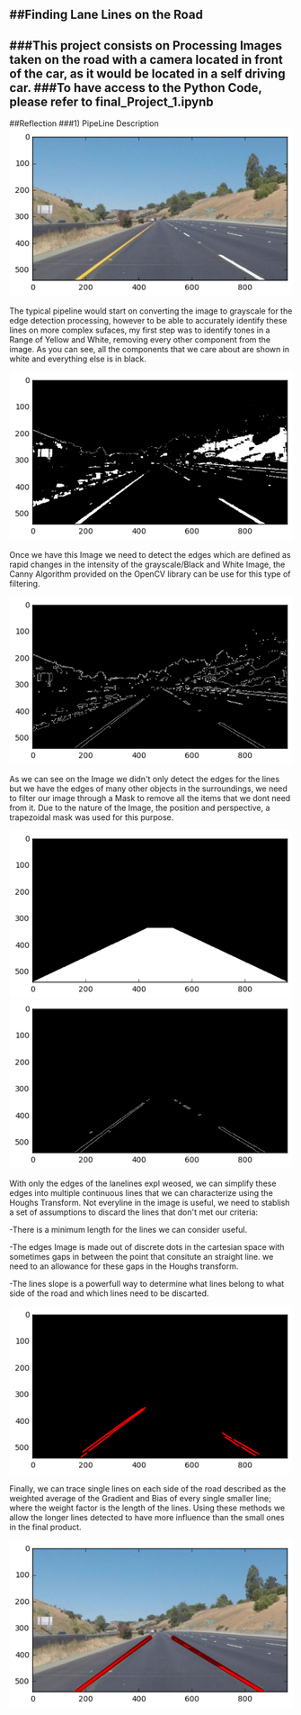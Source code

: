 [Image1]:./supportImages/original.png "Original"
[Image2]:./supportImages/YW.png "First Step"
[Image3]:./supportImages/Edges.png "Edges"
[Image4]:./supportImages/Mask.png "Mask"
[Image5]:./supportImages/MaskedEdges.png "Masked Edges"
[Image6]:./supportImages/AllLines.png "All the Lines"
[Image7]:./supportImages/Final.png "Final Image"
##**Finding Lane Lines on the Road**
---
###This project consists on Processing Images taken on the road with a camera located in front of the car, as it would be located in a self driving car.
###To have access to the Python Code, please refer to final_Project_1.ipynb
---
##Reflection
###1) PipeLine Description
![Image1]

The typical pipeline would start on converting the image to grayscale for the edge detection processing, however to be able to accurately identify these lines on more complex sufaces, my first step was to identify tones in a Range of Yellow and White, removing every other component from the image. As you can see, all the components that we care about are shown in white and everything else is in black.

![Image2]

Once we have this Image we need to detect the edges which are defined as rapid changes in the intensity of the grayscale/Black and White Image, the Canny Algorithm provided on the OpenCV library can be use for this type of filtering.

![Image3]

As we can see on the Image we didn't only detect the edges for the lines but we have the edges of many other objects in the surroundings, we need to filter our image through a Mask to remove all the items that we dont need from it. Due to the nature of the Image, the position and perspective, a trapezoidal mask was used for this purpose.

![Image4] ![Image5]

With only the edges of the lanelines expl weosed, we can simplify these edges into multiple continuous lines that we can characterize using the Houghs Transform. Not everyline in the image is useful, we need to stablish a set of assumptions to discard the lines that don't met our criteria:

-There is a minimum length for the lines we can consider useful.

-The edges Image is made out of discrete dots in the cartesian space with sometimes gaps in between the point that consitute an straight line. we need to an allowance for these gaps in the Houghs transform.

-The lines slope is a powerfull way to determine what lines belong to what side of the road and which lines need to be discarted.

![Image6]

Finally, we can trace single lines on each side of the road described as the weighted average of the Gradient and Bias of every single smaller line; where the weight factor is the length of the lines. Using these methods we allow the longer lines detected to have more influence than the small ones in the final product.

![Image7]
